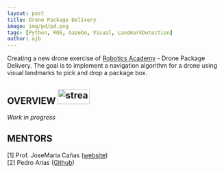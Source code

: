 ```yaml
---
layout: post
title: Drone Package Delivery
image: img/pd/pd.png
tags: [Python, ROS, Gazebo, Visual, LandmarkDetection]
author: ajb
---
```


Creating a new drone exercise of [Robotics Academy](https://github.com/JdeRobot/RoboticsAcademy) - Drone Package Delivery. The goal is to implement a navigation algorithm for a drone using visual landmarks to pick and drop a package box.


## OVERVIEW <a href="https://github.com/JdeRobot/RoboticsAcademy/tree/master/exercises/static/exercises/package_delivery/web-template"><img src="https://img.shields.io/badge/GitHub-black" alt="stream" width="75" height="35"/></a>

*Work in progress*


## MENTORS

[1] Prof. JoseMaria Cañas ([website](https://gsyc.urjc.es/jmplaza/))
<br>
[2] Pedro Arias ([Github](https://github.com/pariaspe))